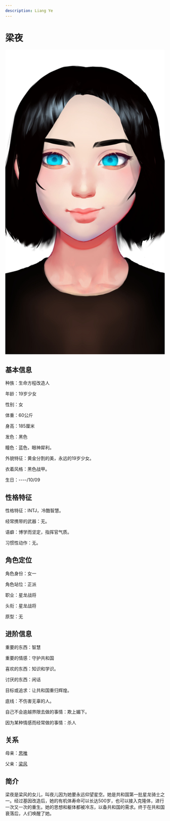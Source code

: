 ```yaml
---
description: Liang Ye
---
```


# 梁夜

![梁夜](../../.gitbook/assets/liang-ye-.jpg)

## **基本信息**

种族：生命方程改造人

年龄：19岁少女

性别：女

体重：60公斤

身高：185厘米

发色：黑色

瞳色：蓝色，眼神犀利。

外貌特征：黄金分割的美，永远的19岁少女。

衣着风格：黑色战甲。

生日：----/10/09

## **性格特征**

性格特征：INTJ，冷酷智慧。

经常携带的武器：无。

语癖：博学而坚定，指挥官气质。

习惯性动作：无。

## **角色定位**

角色身份：女一

角色站位：正派

职业：星龙战将

头衔：星龙战将

原型：无

## **进阶信息**

重要的东西：智慧

重要的情感：守护共和国

喜欢的东西：知识和学识。

讨厌的东西：闲话

目标或追求：让共和国重归辉煌。

底线：不伤害无辜的人。

自己不会逾越界限去做的事情：欺上媚下。

因为某种情感而经常做的事情：杀人

## **关系**

母亲：[思唯](../synthetics/si-wei.md)

父亲：[梁风](../xinglongians/liang-feng.md)

## **简介**

梁夜是梁风的女儿，叫夜儿因为她要永远仰望星空。她是共和国第一批星龙骑士之一。经过基因改造后，她的有机体寿命可以长达500岁，也可以接入克隆体，进行一次又一次的重生。她的思想和躯体都被冷冻，以备共和国的需求。终于在共和国衰落后，人们唤醒了她。
